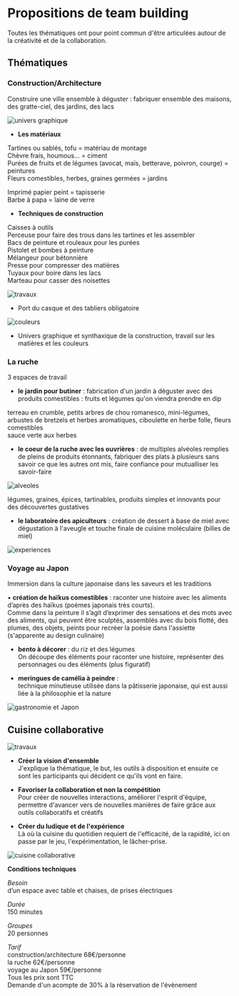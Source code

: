 # Propositions de team building 


Toutes les thématiques ont pour point commun d'être articulées autour de la créativité et de la collaboration.  



## Thématiques

### Construction/Architecture



Construire une ville ensemble à déguster : fabriquer ensemble des maisons, des gratte-ciel, des jardins, des lacs  



![univers graphique](https://github.com/bndct-lmbrt/ateliers/blob/master/medias/mozaique-archi.jpg)

* **Les matériaux** 

Tartines ou sablés, tofu = matériau de montage  
Chèvre frais, houmous... = ciment  
Purées de fruits et de légumes (avocat, maïs, betterave, poivron, courge) = peintures  
Fleurs comestibles, herbes, graines germées = jardins  

Imprimé papier peint = tapisserie  
Barbe à papa = laine de verre   

* **Techniques de construction**  

Caisses à outils  
Perceuse pour faire des trous dans les tartines et les assembler  
Bacs de peinture et rouleaux pour les purées  
Pistolet et bombes à peinture  
Mélangeur pour bétonnière  
Presse pour compresser  des matières  
Tuyaux pour boire dans les lacs  
Marteau pour casser des noisettes  

![travaux](https://github.com/bndct-lmbrt/ateliers/blob/master/medias/travaux.jpg)

* Port du casque et des tabliers obligatoire  

![couleurs](https://github.com/bndct-lmbrt/ateliers/blob/master/medias/palette-couleurs.jpg)

* Univers graphique et synthaxique de la construction, travail sur les matières et les couleurs  

### La ruche

3 espaces de travail  

* **le jardin pour butiner**  : fabrication d'un jardin à déguster avec  des produits comestibles : fruits et légumes qu'on viendra prendre en dip  

terreau en crumble, petits arbres de chou romanesco, mini-légumes, arbustes de bretzels et herbes aromatiques, ciboulette en herbe folle, fleurs comestibles  
sauce verte aux herbes  

* **le coeur de la ruche avec les ouvrières** : de multiples alvéoles remplies de pleins de produits étonnants, fabriquer des plats à plusieurs sans savoir ce que les autres ont mis, faire confiance pour mutualliser les savoir-faire  

 ![alveoles](https://github.com/bndct-lmbrt/ateliers/blob/master/medias/alveoles.jpg)

légumes, graines, épices, tartinables, produits simples et innovants pour des découvertes gustatives   

* **le laboratoire des apiculteurs** : création de dessert à base de miel avec dégustation à l'aveugle et touche finale de cuisine moléculaire (billes de miel)  

 ![experiences](https://github.com/bndct-lmbrt/ateliers/blob/master/medias/labo-api.jpg)

### Voyage au Japon

Immersion dans la culture japonaise dans les saveurs et les traditions  

•	**création de haïkus comestibles** : raconter une histoire avec les aliments d’après des haïkus (poèmes japonais très courts).  
Comme dans la peinture il s’agit d’exprimer des sensations et des mots avec des aliments, qui peuvent être sculptés, assemblés avec du bois flotté, des plumes, des objets, peints pour recréer la poésie dans l'assiette  
(s'apparente au design culinaire)  

*	**bento à décorer** : du riz et des légumes   
On découpe des éléments pour raconter une histoire, représenter des personnages ou des éléments (plus figuratif)  

*	**meringues de camélia à peindre** :  
technique minutieuse utilisée dans la pâtisserie japonaise, qui est aussi liée à la philosophie et la nature  


![gastronomie et Japon](https://github.com/bndct-lmbrt/ateliers/blob/master/medias/voyage-japon.jpg)
 


## Cuisine collaborative

 ![travaux](https://github.com/bndct-lmbrt/ateliers/blob/master/medias/travaux-cacahuete.jpg)

*	**Créer la vision d'ensemble**  
J'explique la thématique, le but, les outils à disposition et ensuite ce sont les participants qui décident ce qu'ils vont en faire.  

* **Favoriser la collaboration et non la compétition**  
Pour créer de nouvelles interactions, améliorer l'esprit d'équipe, permettre d'avancer vers de nouvelles manières de faire grâce aux outils collaboratifs et créatifs  

* **Créer du ludique et de l'expérience**  
Là où la cuisine du quotidien requiert de l'efficacité, de la rapidité, ici on passe par le jeu, l'expérimentation, le lâcher-prise.  

 ![cuisine collaborative](https://github.com/bndct-lmbrt/ateliers/blob/master/medias/cuisinecollabo-moustic.jpg)


**Conditions techniques**  

*Besoin*   
d’un espace avec table et chaises, de prises électriques   

*Durée*  
150 minutes     

*Groupes*  
20 personnes      

*Tarif*    
construction/architecture 68€/personne  
la ruche 62€/personne  
voyage au Japon 59€/personne  
Tous les prix sont TTC  
Demande d'un acompte de 30% à la réservation de l'évènement    